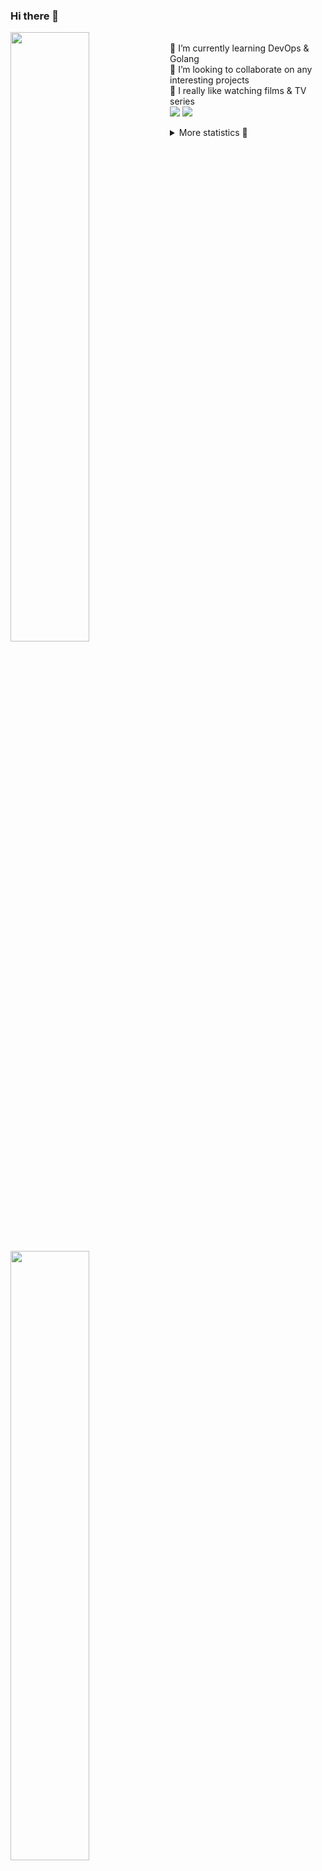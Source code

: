 ### Hi there 👋


[<img align="left" width="50%" src="https://github-readme-stats.vercel.app/api?username=rufusnufus&hide=issues&show_icons=true&count_private=true&theme=transparent&title_color=FF6F40&text_color=FBF9F8&icon_color=F48242&hide_border=true&hide_title=true#gh-dark-mode-only">](https://metrics.lecoq.io/rufusnufus#gh-dark-mode-only)
[<img align="left" width="50%" src="https://github-readme-stats.vercel.app/api?username=rufusnufus&hide=issues&show_icons=true&count_private=true&theme=transparent&title_color=FF6533&text_color=4D4644&icon_color=FF8038&hide_border=true&hide_title=true#gh-light-mode-only">](https://metrics.lecoq.io/rufusnufus#gh-light-mode-only)

<p>
  <br>
  🌱 I’m currently learning DevOps & Golang</br>
  👯 I’m looking to collaborate on any interesting projects</br>
  🎥 I really like watching films & TV series</br>
  <a href="https://linkedin.com/in/rufusnufus"><img src="https://img.shields.io/badge/linkedin-0077B5.svg?style=for-the-badge&logo=linkedin&logoColor=white"/></a>
  <a href="https://t.me/rufusnufus"><img src="https://img.shields.io/badge/-telegram-black?style=for-the-badge&color=blue&logo=telegram"/></a>
</p>

<p text-align="left">
<details>
  <summary>More statistics 👀</summary><br/>

<!--START_SECTION:waka-->
![Code Time](http://img.shields.io/badge/Code%20Time-425%20hrs%2053%20mins-blue)

![Profile Views](http://img.shields.io/badge/Profile%20Views-0-blue)

**I'm an Early 🐤** 

```text
🌞 Morning                6545 commits        █████░░░░░░░░░░░░░░░░░░░░   21.40 % 
🌆 Daytime                17778 commits       ███████████████░░░░░░░░░░   58.13 % 
🌃 Evening                5477 commits        ████░░░░░░░░░░░░░░░░░░░░░   17.91 % 
🌙 Night                  785 commits         █░░░░░░░░░░░░░░░░░░░░░░░░   02.57 % 
```
📅 **I'm Most Productive on Monday** 

```text
Monday                   6209 commits        █████░░░░░░░░░░░░░░░░░░░░   20.30 % 
Tuesday                  5788 commits        █████░░░░░░░░░░░░░░░░░░░░   18.92 % 
Wednesday                6134 commits        █████░░░░░░░░░░░░░░░░░░░░   20.06 % 
Thursday                 5472 commits        ████░░░░░░░░░░░░░░░░░░░░░   17.89 % 
Friday                   5403 commits        ████░░░░░░░░░░░░░░░░░░░░░   17.67 % 
Saturday                 667 commits         █░░░░░░░░░░░░░░░░░░░░░░░░   02.18 % 
Sunday                   912 commits         █░░░░░░░░░░░░░░░░░░░░░░░░   02.98 % 
```


📊 **This Week I Spent My Time On** 

```text
💬 Programming Languages: 
Terraform                3 hrs 37 mins       ███████████████████░░░░░░   74.21 % 
Other                    27 mins             ██░░░░░░░░░░░░░░░░░░░░░░░   09.38 % 
YAML                     19 mins             ██░░░░░░░░░░░░░░░░░░░░░░░   06.74 % 
Markdown                 10 mins             █░░░░░░░░░░░░░░░░░░░░░░░░   03.49 % 
HCL                      6 mins              █░░░░░░░░░░░░░░░░░░░░░░░░   02.08 % 

🔥 Editors: 
VS Code                  4 hrs 43 mins       ████████████████████████░   96.57 % 
iTerm2                   10 mins             █░░░░░░░░░░░░░░░░░░░░░░░░   03.43 % 
```

**I Mostly Code in Java** 

```text
Python                   19 repos            ███░░░░░░░░░░░░░░░░░░░░░░   12.50 % 
Smarty                   13 repos            ██░░░░░░░░░░░░░░░░░░░░░░░   08.55 % 
HCL                      7 repos             █░░░░░░░░░░░░░░░░░░░░░░░░   04.61 % 
HTML                     4 repos             █░░░░░░░░░░░░░░░░░░░░░░░░   02.63 % 
Mustache                 4 repos             █░░░░░░░░░░░░░░░░░░░░░░░░   02.63 % 
```




 Last Updated on 02/08/2023 01:02:28 UTC
<!--END_SECTION:waka-->

</details>
</p>
